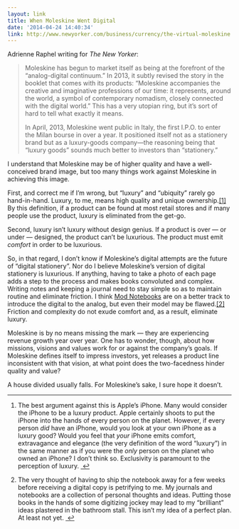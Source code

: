 ```yaml
---
layout: link
title: When Moleskine Went Digital
date: '2014-04-24 14:40:34'
link: http://www.newyorker.com/business/currency/the-virtual-moleskine
---
```


<p data-preserve-html-node="true">Adrienne Raphel writing for <em data-preserve-html-node="true">The New Yorker</em>:</p>

<blockquote data-preserve-html-node="true">
<p data-preserve-html-node="true">Moleskine has begun to market itself as being at the forefront of the “analog-digital continuum.” In 2013, it subtly revised the story in the booklet that comes with its products: “Moleskine accompanies the creative and imaginative professions of our time: it represents, around the world, a symbol of contemporary nomadism, closely connected with the digital world.” This has a very utopian ring, but it’s sort of hard to tell what exactly it means.</p>

<p data-preserve-html-node="true">In April, 2013, Moleskine went public in Italy, the first I.P.O. to enter the Milan bourse in over a year. It positioned itself not as a stationery brand but as a luxury-goods company—the reasoning being that “luxury goods” sounds much better to investors than “stationery.” </p>
</blockquote>

<p data-preserve-html-node="true">I understand that Moleskine may be of higher quality and have a well-conceived brand image, but too many things work against Moleskine in achieving this image.</p>

<p data-preserve-html-node="true">First, and correct me if I&#8217;m wrong, but &#8220;luxury&#8221; and &#8220;ubiquity&#8221; rarely go hand-in-hand. Luxury, to me, means high quality and unique ownership.<a data-preserve-html-node="true" href="#fn:1" id="fnref:1" title="see footnote" class="footnote">[1]</a> By this definition, if a product can be found at most retail stores and if many people use the product, luxury is eliminated from the get-go. </p>

<p data-preserve-html-node="true">Second, luxury isn&#8217;t luxury without design genius. If a product is over — or under — designed, the product can&#8217;t be luxurious. The product must emit <em data-preserve-html-node="true">comfort</em> in order to be luxurious. </p>

<p data-preserve-html-node="true">So, in that regard, I don&#8217;t know if Moleskine&#8217;s digital attempts are the future of &#8220;digital stationery&#8221;. Nor do I believe Moleskine&#8217;s version of digital stationery is luxurious. If anything, having to take a photo of each page adds a step to the process and makes books convoluted and complex. Writing notes and keeping a journal need to stay simple so as to maintain routine and eliminate friction. I think <a data-preserve-html-node="true" href="http://modnotebooks.com">Mod Notebooks</a> are on a better track to introduce the digital to the analog, but even their model may be flawed.<a data-preserve-html-node="true" href="#fn:2" id="fnref:2" title="see footnote" class="footnote">[2]</a> Friction and complexity do not exude comfort and, as a result, eliminate luxury.</p>

<p data-preserve-html-node="true">Moleskine is by no means missing the mark — they are experiencing revenue growth year over year. One has to wonder, though, about how missions, visions and values work for or against the company&#8217;s goals. If Moleskine defines itself to impress investors, yet releases a product line inconsistent with that vision, at what point does the two-facedness hinder quality and value?</p>

<p data-preserve-html-node="true">A house divided usually falls. For Moleskine&#8217;s sake, I sure hope it doesn&#8217;t.</p>

<div data-preserve-html-node="true" class="footnotes">
<hr data-preserve-html-node="true" />
<ol data-preserve-html-node="true">

<li data-preserve-html-node="true" id="fn:1">
<p data-preserve-html-node="true">The best argument against this is Apple&#8217;s iPhone. Many would consider the iPhone to be a luxury product. Apple certainly shoots to put the iPhone into the hands of every person on the planet. However, if every person <em data-preserve-html-node="true">did</em> have an iPhone, would you look at your own iPhone as a luxury good? Would you feel that <em data-preserve-html-node="true">your</em> iPhone emits comfort, extravagance and elegance (the very definition of the word &#8220;luxury&#8221;) in the same manner as if you were the <em data-preserve-html-node="true">only</em> person on the planet who owned an iPhone? I don&#8217;t think so. Exclusivity is paramount to the perception of luxury. <a data-preserve-html-node="true" href="#fnref:1" title="return to article" class="reversefootnote">&#160;&#8617;</a></p>
</li>

<li data-preserve-html-node="true" id="fn:2">
<p data-preserve-html-node="true">The very thought of having to ship the notebook away for a few weeks before receiving a digital copy is petrifying to me. My journals and notebooks are a collection of personal thoughts and ideas. Putting those books in the hands of some digitizing jockey may lead to my &#8220;brilliant&#8221; ideas plastered in the bathroom stall. This isn&#8217;t my idea of a perfect plan. At least not yet. <a data-preserve-html-node="true" href="#fnref:2" title="return to article" class="reversefootnote">&#160;&#8617;</a></p>
</li>

</ol>
</div>